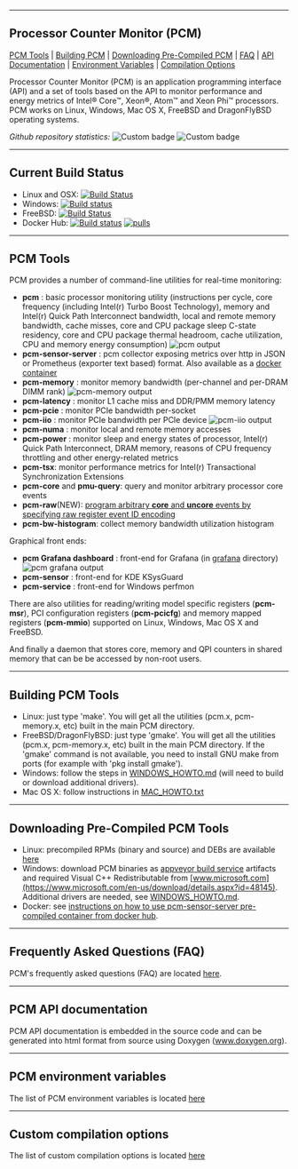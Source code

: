 --------------------------------------------------------------------------------
Processor Counter Monitor (PCM)
--------------------------------------------------------------------------------

[PCM Tools](#pcm-tools) | [Building PCM](#building-pcm-tools) | [Downloading Pre-Compiled PCM](#downloading-pre-compiled-pcm-tools) | [FAQ](#frequently-asked-questions-faq) | [API Documentation](#pcm-api-documentation) | [Environment Variables](#pcm-environment-variables) | [Compilation Options](#custom-compilation-options)

Processor Counter Monitor (PCM) is an application programming interface (API) and a set of tools based on the API to monitor performance and energy metrics of Intel&reg; Core&trade;, Xeon&reg;, Atom&trade; and Xeon Phi&trade; processors. PCM works on Linux, Windows, Mac OS X, FreeBSD and DragonFlyBSD operating systems.

*Github repository statistics:* ![Custom badge](https://img.shields.io/endpoint?url=https%3A%2F%2Fhetthbszh0.execute-api.us-east-2.amazonaws.com%2Fdefault%2Fpcm-clones) ![Custom badge](https://img.shields.io/endpoint?url=https%3A%2F%2Fcsqqh18g3l.execute-api.us-east-2.amazonaws.com%2Fdefault%2Fpcm-today-clones)

--------------------------------------------------------------------------------
Current Build Status
--------------------------------------------------------------------------------

- Linux and OSX: [![Build Status](https://travis-ci.com/opcm/pcm.svg?branch=master)](https://travis-ci.com/opcm/pcm)
- Windows: [![Build status](https://ci.appveyor.com/api/projects/status/github/opcm/pcm?branch=master&svg=true)](https://ci.appveyor.com/project/opcm/pcm)
- FreeBSD: [![Build Status](https://api.cirrus-ci.com/github/opcm/pcm.svg)](https://cirrus-ci.com/github/opcm/pcm)
- Docker Hub: [![Build status](https://img.shields.io/docker/cloud/build/opcm/pcm.svg)](https://github.com/opcm/pcm/blob/master/DOCKER_README.md) [![pulls](https://img.shields.io/docker/pulls/opcm/pcm.svg)](https://github.com/opcm/pcm/blob/master/DOCKER_README.md)

--------------------------------------------------------------------------------
PCM Tools
--------------------------------------------------------------------------------

PCM provides a number of command-line utilities for real-time monitoring:

- **pcm** : basic processor monitoring utility (instructions per cycle, core frequency (including Intel(r) Turbo Boost Technology), memory and Intel(r) Quick Path Interconnect bandwidth, local and remote memory bandwidth, cache misses, core and CPU package sleep C-state residency, core and CPU package thermal headroom, cache utilization, CPU and memory energy consumption)
![pcm output](https://raw.githubusercontent.com/wiki/opcm/pcm/pcm.x.jpg)
- **pcm-sensor-server** : pcm collector exposing metrics over http in JSON or Prometheus (exporter text based) format. Also available as a [docker container](https://github.com/opcm/pcm/blob/master/DOCKER_README.md)
- **pcm-memory** : monitor memory bandwidth (per-channel and per-DRAM DIMM rank)
![pcm-memory output](https://raw.githubusercontent.com/wiki/opcm/pcm/pcm-memory.x.JPG)
- **pcm-latency** : monitor L1 cache miss and DDR/PMM memory latency
- **pcm-pcie** : monitor PCIe bandwidth per-socket
- **pcm-iio** : monitor PCIe bandwidth per PCIe device
![pcm-iio output](https://raw.githubusercontent.com/wiki/opcm/pcm/pcm-iio.png)
- **pcm-numa** : monitor local and remote memory accesses
- **pcm-power** : monitor sleep and energy states of processor, Intel(r) Quick Path Interconnect, DRAM memory, reasons of CPU frequency throttling and other energy-related metrics
- **pcm-tsx**: monitor performance metrics for Intel(r) Transactional Synchronization Extensions
- **pcm-core** and **pmu-query**: query and monitor arbitrary processor core events
- **pcm-raw**(NEW): [program arbitrary **core** and **uncore** events by specifying raw register event ID encoding](https://github.com/opcm/pcm/blob/master/PCM_RAW_README.md)
- **pcm-bw-histogram**: collect memory bandwidth utilization histogram

Graphical front ends:
- **pcm Grafana dashboard** :  front-end for Grafana (in [grafana](https://github.com/opcm/pcm/tree/master/grafana) directory)
![pcm grafana output](https://raw.githubusercontent.com/wiki/opcm/pcm/pcm-dashboard.png)
- **pcm-sensor** :  front-end for KDE KSysGuard
- **pcm-service** :  front-end for Windows perfmon

There are also utilities for reading/writing model specific registers (**pcm-msr**), PCI configuration registers (**pcm-pcicfg**) and memory mapped registers (**pcm-mmio**) supported on Linux, Windows, Mac OS X and FreeBSD.

And finally a daemon that stores core, memory and QPI counters in shared memory that can be be accessed by non-root users.

--------------------------------------------------------------------------------
Building PCM Tools
--------------------------------------------------------------------------------

- Linux: just type 'make'. You will get all the utilities (pcm.x, pcm-memory.x, etc) built in the main PCM directory.
- FreeBSD/DragonFlyBSD: just type 'gmake'. You will get all the utilities (pcm.x, pcm-memory.x, etc) built in the main PCM directory. If the 'gmake' command is not available, you need to install GNU make from ports (for example with 'pkg install gmake').
- Windows: follow the steps in [WINDOWS_HOWTO.md](https://github.com/opcm/pcm/blob/master/WINDOWS_HOWTO.md) (will need to build or download additional drivers).
- Mac OS X: follow instructions in [MAC_HOWTO.txt](https://github.com/opcm/pcm/blob/master/MAC_HOWTO.txt)

--------------------------------------------------------------------------------
Downloading Pre-Compiled PCM Tools
--------------------------------------------------------------------------------

- Linux: precompiled RPMs (binary and source) and DEBs are available [here](https://download.opensuse.org/repositories/home:/opcm/)
- Windows: download PCM binaries as [appveyor build service](https://ci.appveyor.com/project/opcm/pcm/history) artifacts and required Visual C++ Redistributable from [www.microsoft.com](https://www.microsoft.com/en-us/download/details.aspx?id=48145). Additional drivers are needed, see [WINDOWS_HOWTO.md](https://github.com/opcm/pcm/blob/master/WINDOWS_HOWTO.md).
- Docker: see [instructions on how to use pcm-sensor-server pre-compiled container from docker hub](https://github.com/opcm/pcm/blob/master/DOCKER_README.md).

--------------------------------------------------------------------------------
Frequently Asked Questions (FAQ)
--------------------------------------------------------------------------------

PCM's frequently asked questions (FAQ) are located [here](https://github.com/opcm/pcm/blob/master/FAQ.md).

--------------------------------------------------------------------------------
PCM API documentation
--------------------------------------------------------------------------------

PCM API documentation is embedded in the source code and can be generated into html format from source using Doxygen (www.doxygen.org).

--------------------------------------------------------------------------------
PCM environment variables
--------------------------------------------------------------------------------

The list of PCM environment variables is located [here](https://github.com/opcm/pcm/blob/master/ENVVAR_README.md)

--------------------------------------------------------------------------------
Custom compilation options
--------------------------------------------------------------------------------
The list of custom compilation options is located [here](https://github.com/opcm/pcm/blob/master/CUSTOM-COMPILE-OPTIONS.md)

